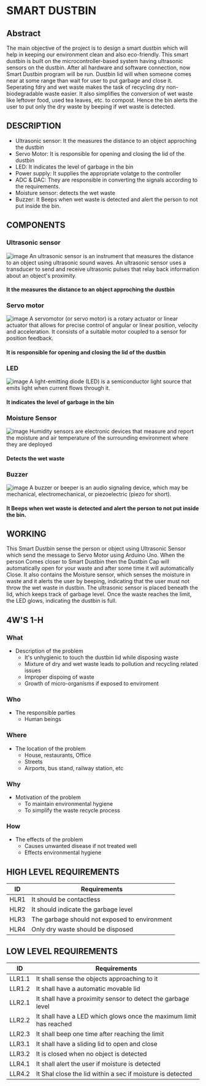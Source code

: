 # SMART DUSTBIN
## Abstract
The main objective of the project is to design a smart dustbin which will help in keeping our environment clean and also eco-friendly. This smart dustbin is built on the microcontroller-based system having ultrasonic sensors on the dustbin. After all hardware and software connection, now Smart Dustbin program will be run. Dustbin lid will when someone comes near at some range than wait for user to put garbage and close it. Seperating fdry and wet waste makes the task of recycling dry non-biodegradable waste easier. It also simplifies the conversion of wet waste like leftover food, used tea leaves, etc. to compost. Hence the bin alerts the user to put only the dry waste by beeping if wet waste is detected. 

## DESCRIPTION
* Ultrasonic sensor: It the measures the distance to an object approching the dustbin
* Servo Motor: It is responsible for opening and closing the lid of the dustbin
* LED: It indicates the level of garbage in the bin
* Power supply: It supplies the appropriate volatge to the controller 
* ADC & DAC: They are responsible in converting the signals according to the requirements.
* Moisture sensor: detects the wet waste
* Buzzer: It Beeps when wet waste is detected and alert the person to not put inside the bin. 

## COMPONENTS
### Ultrasonic sensor
![image](https://user-images.githubusercontent.com/66207959/157237935-f961f376-1bf7-4426-a320-83a1694c955e.png)
An ultrasonic sensor is an instrument that measures the distance to an object using ultrasonic sound waves. An ultrasonic sensor uses a transducer to send and receive ultrasonic pulses that relay back information about an object's proximity. 
#### It the measures the distance to an object approching the dustbin

### Servo motor
![image](https://user-images.githubusercontent.com/66207959/157238223-833f310c-eb90-46c8-8749-732aa28d6fce.png)
A servomotor (or servo motor) is a rotary actuator or linear actuator that allows for precise control of angular or linear position, velocity and acceleration. It consists of a suitable motor coupled to a sensor for position feedback.
####  It is responsible for opening and closing the lid of the dustbin

### LED
![image](https://user-images.githubusercontent.com/66207959/157238350-12f52ca3-28b9-4cce-ba33-142d03dadfc8.png)
A light-emitting diode (LED) is a semiconductor light source that emits light when current flows through it. 
#### It indicates the level of garbage in the bin

### Moisture Sensor
![image](https://user-images.githubusercontent.com/66207959/157238697-ca967d79-7e8f-46dd-9322-6a93810416d2.png)
Humidity sensors are electronic devices that measure and report the moisture and air temperature of the surrounding environment where they are deployed 
####  Detects the wet waste

### Buzzer
![image](https://user-images.githubusercontent.com/66207959/157238825-c4d216ae-4d3e-46de-9ffd-2c1fdd6304d6.png)
A buzzer or beeper is an audio signaling device, which may be mechanical, electromechanical, or piezoelectric (piezo for short).
#### It Beeps when wet waste is detected and alert the person to not put inside the bin. 

## WORKING
This Smart Dustbin sense the person or object using Ultrasonic Sensor which send the message to Servo Motor using Arduino Uno. When the person Comes closer to Smart Dustbin then the Dustbin Cap will automatically open for your waste and after some time it will automatically Close. It also contains the Moisture sensor, which senses the moisture in waste and it alerts the user by beeping, indicating that the user must not throw the wet waste in dustbin. The ultrasonic sensor is placed beneath the lid, which keeps track of garbage level. Once the waste reaches the limit, the LED glows, indicating the dustbin is full.

## 4W'S 1-H
### What
* Description of the problem
    * It's unhygienic to touch the dustbin lid while disposing waste
    * Mixture of dry and wet waste leads to pollution and recycling related issues
    * Improper dispoing of waste
    * Growth of micro-organisms if exposed to enviroment

### Who
* The responsible parties
    * Human beings

### Where
* The location of the problem
    * House, restaurants, Office
    * Streets
    * Airports, bus stand, railway station, etc

### Why
* Motivation of the problem
    * To maintain environmental hygiene
    * To simplify the waste recycle process

### How
* The effects of the problem
    * Causes unwanted disease if not treated well
    * Effects environmental hygiene


## HIGH LEVEL REQUIREMENTS
|ID  | Requirements|
|----|-------------|
|HLR1| It should be contactless|
|HLR2| It should indicate the garbage level|
|HLR3| The garbage should not exposed to environment|
|HLR4| Only dry waste should be disposed|

## LOW LEVEL REQUIREMENTS
|ID|Requirements|
|--|------------|
|LLR1.1|It shall sense the objects approaching to it|
|LLR1.2|It shall have a automatic movable lid|
|LLR2.1|It shall have a proximity sensor to detect the garbage level|
|LLR2.2|It shall have a LED which glows once the maximum limit has reached|
|LLR2.3|It shall beep one time after reaching the limit|
|LLR3.1|It shall have a sliding lid to open and close|
|LLR3.2|It is closed when no object is detected| 
|LLR4.1|It shall alert the user if moisture is detected|
|LLR4.2|It Shal close the lid within a sec if moisture is detected| 

